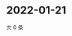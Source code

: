# 2022-01-21

共 0 条

<!-- BEGIN WEIBO -->
<!-- 最后更新时间 Fri Jan 21 2022 04:15:31 GMT+0800 (China Standard Time) -->

<!-- END WEIBO -->
